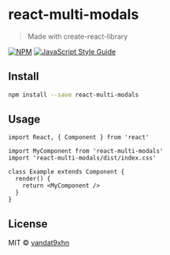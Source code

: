 # react-multi-modals

> Made with create-react-library

[![NPM](https://img.shields.io/npm/v/react-multi-modals.svg)](https://www.npmjs.com/package/react-multi-modals) [![JavaScript Style Guide](https://img.shields.io/badge/code_style-standard-brightgreen.svg)](https://standardjs.com)

## Install

```bash
npm install --save react-multi-modals
```

## Usage

```tsx
import React, { Component } from 'react'

import MyComponent from 'react-multi-modals'
import 'react-multi-modals/dist/index.css'

class Example extends Component {
  render() {
    return <MyComponent />
  }
}
```

## License

MIT © [vandat9xhn](https://github.com/vandat9xhn)
